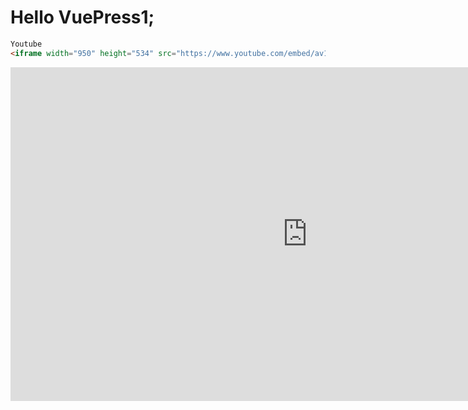 # Hello VuePress1;
```html
Youtube
<iframe width="950" height="534" src="https://www.youtube.com/embed/av1-_SjPb2E?list=RDav1-_SjPb2E" title="YouTube video player" frameborder="0" allow="accelerometer; autoplay; clipboard-write; encrypted-media; gyroscope; picture-in-picture" allowfullscreen></iframe>
```

<iframe width="950" height="534" src="https://www.youtube.com/embed/av1-_SjPb2E?list=RDav1-_SjPb2E" title="YouTube video player" frameborder="0" allow="accelerometer; autoplay; clipboard-write; encrypted-media; gyroscope; picture-in-picture" allowfullscreen></iframe>